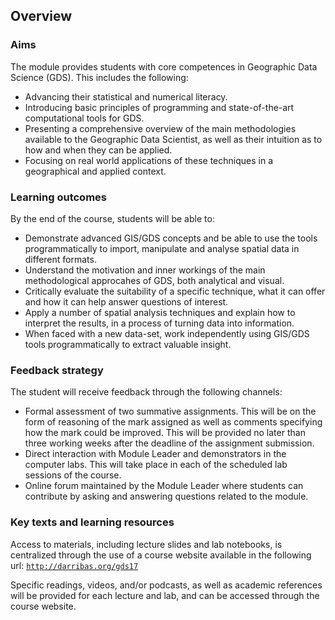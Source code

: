 
## Overview

### Aims

The module provides students with core competences in Geographic Data Science
(GDS).
This includes the following:

* Advancing their statistical and numerical literacy.
* Introducing basic principles of programming and state-of-the-art
  computational tools for GDS.
* Presenting a comprehensive overview of the main methodologies available to
  the Geographic Data Scientist, as well as their intuition as to how and when
  they can be applied.
* Focusing on real world applications of these techniques in a geographical
  and applied context.

### Learning outcomes

By the end of the course, students will be able to:

* Demonstrate advanced GIS/GDS concepts and be able to use the tools programmatically to 
  import, manipulate and analyse spatial data in different formats.
* Understand the motivation and inner workings of the main methodological
  approcahes of GDS, both analytical and visual.
* Critically evaluate the suitability of a specific technique, what it can
  offer and how it can help answer questions of interest. 
* Apply a number of spatial analysis techniques and explain how to interpret the results,
  in a process of turning data into information.
* When faced with a new data-set, work independently using GIS/GDS tools programmatically 
  to extract valuable insight.

### Feedback strategy

The student will receive feedback through the following channels:

* Formal assessment of two summative assignments. This will be on the form
  of reasoning of the mark assigned as well as comments specifying how the
  mark could be improved. This will be provided no later than three working
  weeks after the deadline of the assignment submission.
* Direct interaction with Module Leader and demonstrators in the computer
  labs. This will take place in each of the scheduled lab sessions of the
  course.
* Online forum maintained by the Module Leader where students can contribute
  by asking and answering questions related to the module.

### Key texts and learning resources

Access to materials, including lecture slides and lab notebooks, is centralized through the 
use of a course website available in the following url:
[`http://darribas.org/gds17`](http://darribas.org/gds17)

Specific readings, videos, and/or podcasts, as well as academic references will be
provided for each lecture and lab, and can be accessed through the course
website.

